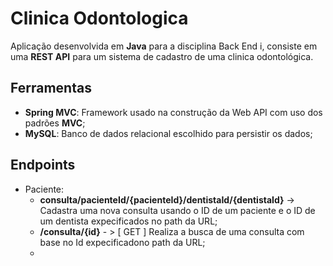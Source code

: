 # Clinica Odontologica

Aplicação desenvolvida em **Java** para a disciplina Back End i, consiste em uma **REST API** para um sistema de cadastro de uma clinica odontológica.

## Ferramentas
 - **Spring MVC**: Framework usado na construção da Web API com uso dos padrões **MVC**;
 - **MySQL**: Banco de dados relacional escolhido para persistir os dados;
## Endpoints
- Paciente:
    - **consulta/pacienteId/{pacienteId}/dentistaId/{dentistaId}** -> Cadastra uma nova consulta usando o ID de um paciente e o ID de um dentista expecificados no path da URL;
    -  **/consulta/{id}** - > \[ GET \] Realiza a busca de uma consulta com base no Id expecificadono path da URL;
    -   
